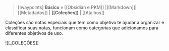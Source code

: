 
> [!waypoints] **Básico** »  [[Obsidian e PKM]]  |[[Markdown]]| [[Metadados]]  | **[[Coleções]]** | [[Atalhos]]   

Coleções são notas especiais que tem como objetivo te ajudar a organizar e classificar suas notas, funcionam como categorias que adicionamos para diferentes objetivos de uso.


![[_COLEÇÕES]]
